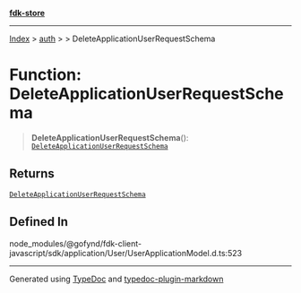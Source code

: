 [**fdk-store**](../../../README.md)
***

[Index](../../../API.md) > [auth](../../README.md) > [<internal>](../README.md) > DeleteApplicationUserRequestSchema

# Function: DeleteApplicationUserRequestSchema

> **DeleteApplicationUserRequestSchema**(): [`DeleteApplicationUserRequestSchema`](../type-aliases/type-alias.DeleteApplicationUserRequestSchema.md)

## Returns

[`DeleteApplicationUserRequestSchema`](../type-aliases/type-alias.DeleteApplicationUserRequestSchema.md)

## Defined In

node\_modules/@gofynd/fdk-client-javascript/sdk/application/User/UserApplicationModel.d.ts:523

***
Generated using [TypeDoc](https://typedoc.org/) and [typedoc-plugin-markdown](https://www.npmjs.com/package/typedoc-plugin-markdown)
